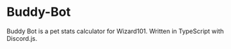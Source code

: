 # Buddy-Bot
Buddy Bot is a pet stats calculator for Wizard101. Written in TypeScript with Discord.js.
